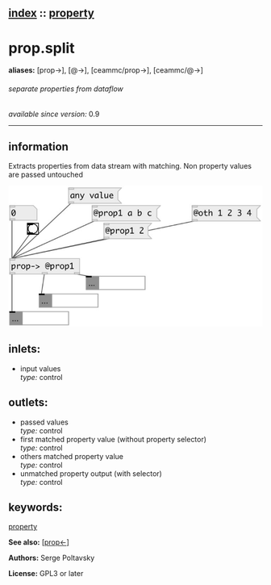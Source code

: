 [index](index.html) :: [property](category_property.html)
---

# prop.split
**aliases:** [prop-&gt;], [@-&gt;], [ceammc/prop-&gt;], [ceammc/@-&gt;]


###### separate properties from dataflow

*available since version:* 0.9

---


## information
Extracts properties from data stream with matching. Non property values are passed untouched


[![example](../examples/img/prop.split.jpg)](../examples/pd/prop.split.pd)









## inlets:

* input values<br>
_type:_ control



## outlets:

* passed values<br>
_type:_ control
* first matched property value (without property selector)<br>
_type:_ control
* others matched property value<br>
_type:_ control
* unmatched property output (with selector)<br>
_type:_ control



## keywords:

[property](keywords/property.html)



**See also:**
[\[prop&lt;-\]](prop%3C-.html)




**Authors:** Serge Poltavsky




**License:** GPL3 or later





